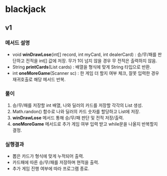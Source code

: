 # blackjack
## v1
### 메서드 설명
- void **winDrawLose**(int[] record, int myCard, int dealerCard) : 승/무/패를 판단하고 전적을 int[] 값에 저장. 무가 1이 넘지 않을 경우 무 전적은 출력하지 않음.
- String **printCards**(List<Integer> cards) : 배열을 형식에 맞게 String 타입으로 반환.
- int **oneMoreGame**(Scanner sc) : 한 게임 더 할지 여부 체크, 잘못 입력한 경우 재귀호출로 해당 메서드 반복.

### 풀이
1. 승/무/패를 저장할 int 배열, 나와 딜러의 카드를 저장할 각각의 List<Integer> 생성.
2. Math.randon() 함수로 나와 딜러의 카드 숫자를 할당하고 List에 저장.
3. **winDrawLose** 메서드 통해 승/무/패 판단 및 전적 저장/출력.
4. **oneMoreGame** 메서드로 추가 게임 여부 입력 받고 while문을 나올지 반복할지 결정.

### 실행결과
- 뽑은 카드가 형식에 맞게 누적되어 출력.
- 카드패에 따른 승/무/패를 저장하며 현적을 출력.
- 추가 게임 진행 여부에 따라 프로그램 종료.
